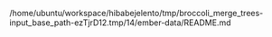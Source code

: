 /home/ubuntu/workspace/hibabejelento/tmp/broccoli_merge_trees-input_base_path-ezTjrD12.tmp/14/ember-data/README.md